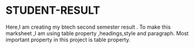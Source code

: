 # STUDENT-RESULT
Here,I am creating my btech second semester result .
To make this marksheet ,I am using table property ,headings,style and paragraph.
Most important property in this project is table property.
